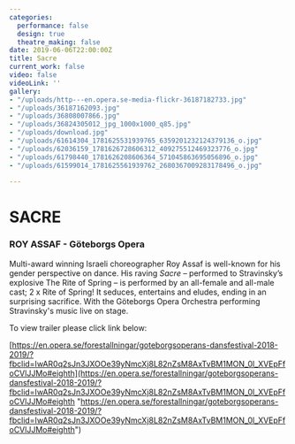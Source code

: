 ```yaml
---
categories:
  performance: false
  design: true
  theatre_making: false
date: 2019-06-06T22:00:00Z
title: Sacre
current_work: false
video: false
videoLink: ''
gallery:
- "/uploads/http---en.opera.se-media-flickr-36187182733.jpg"
- "/uploads/36187162093.jpg"
- "/uploads/36808007866.jpg"
- "/uploads/36824305012_jpg_1000x1000_q85.jpg"
- "/uploads/download.jpg"
- "/uploads/61614304_1781625531939765_6359201232124379136_o.jpg"
- "/uploads/62036159_1781626728606312_409275512469323776_o.jpg"
- "/uploads/61798440_1781626208606364_571045863695056896_o.jpg"
- "/uploads/61599014_1781625561939762_2680367009283178496_o.jpg"

---
```

# **SACRE**

### ROY ASSAF - Göteborgs Opera

Multi-award winning Israeli choreographer Roy Assaf is well-known for his gender perspective on dance. His raving _Sacre_ – performed to Stravinsky’s explosive The Rite of Spring – is performed by an all-female and all-male cast; 2 x Rite of Spring! It seduces, entertains and eludes, ending in an surprising sacrifice. With the Göteborgs Opera Orchestra performing Stravinsky's music live on stage.

To view trailer please click link below:

[https://en.opera.se/forestallningar/goteborgsoperans-dansfestival-2018-2019/?fbclid=IwAR0q2sJn3JXOOe39yNmcXj8L82nZsM8AxTvBM1MON_0l_XVEpFfoCVlJJMo#eighth](https://en.opera.se/forestallningar/goteborgsoperans-dansfestival-2018-2019/?fbclid=IwAR0q2sJn3JXOOe39yNmcXj8L82nZsM8AxTvBM1MON_0l_XVEpFfoCVlJJMo#eighth "https://en.opera.se/forestallningar/goteborgsoperans-dansfestival-2018-2019/?fbclid=IwAR0q2sJn3JXOOe39yNmcXj8L82nZsM8AxTvBM1MON_0l_XVEpFfoCVlJJMo#eighth")
